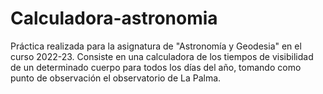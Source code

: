 # Calculadora-astronomia
Práctica realizada para la asignatura de "Astronomía y Geodesia" en el curso 2022-23. Consiste en una calculadora de los tiempos de visibilidad de un determinado cuerpo para todos los días del año, tomando como punto de observación el observatorio de La Palma.
